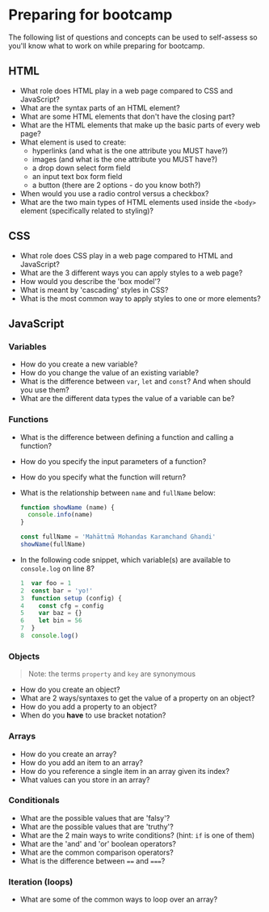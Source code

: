 # Preparing for bootcamp

The following list of questions and concepts can be used to self-assess so you'll know what to work on while preparing for bootcamp.

## HTML

* What role does HTML play in a web page compared to CSS and JavaScript?
* What are the syntax parts of an HTML element?
* What are some HTML elements that don't have the closing part?
* What are the HTML elements that make up the basic parts of every web page?
* What element is used to create:
  - hyperlinks (and what is the one attribute you MUST have?)
  - images (and what is the one attribute you MUST have?)
  - a drop down select form field
  - an input text box form field
  - a button (there are 2 options - do you know both?)
* When would you use a radio control versus a checkbox?
* What are the two main types of HTML elements used inside the `<body>` element (specifically related to styling)?

## CSS

* What role does CSS play in a web page compared to HTML and JavaScript?
* What are the 3 different ways you can apply styles to a web page?
* How would you describe the 'box model'?
* What is meant by 'cascading' styles in CSS?
* What is the most common way to apply styles to one or more elements?

## JavaScript

### Variables

* How do you create a new variable?
* How do you change the value of an existing variable?
* What is the difference between `var`, `let` and `const`? And when should you use them?
* What are the different data types the value of a variable can be?

### Functions

* What is the difference between defining a function and calling a function?
* How do you specify the input parameters of a function?
* How do you specify what the function will return?
* What is the relationship between `name` and `fullName` below:

  ```js
  function showName (name) {
    console.info(name)
  }

  const fullName = 'Mahāttmā Mohandas Karamchand Ghandi'
  showName(fullName)
  ```
* In the following code snippet, which variable(s) are available to `console.log` on line 8?

  ```js
  1  var foo = 1
  2  const bar = 'yo!'
  3  function setup (config) {
  4    const cfg = config
  5    var baz = {}
  6    let bin = 56
  7  }
  8  console.log()
  ```

### Objects

> Note: the terms `property` and `key` are synonymous

* How do you create an object?
* What are 2 ways/syntaxes to get the value of a property on an object?
* How do you add a property to an object?
* When do you **have** to use bracket notation?

### Arrays

* How do you create an array?
* How do you add an item to an array?
* How do you reference a single item in an array given its index?
* What values can you store in an array?

### Conditionals

* What are the possible values that are 'falsy'?
* What are the possible values that are 'truthy'?
* What are the 2 main ways to write conditions? (hint: `if` is one of them)
* What are the 'and' and 'or' boolean operators?
* What are the common comparison operators?
* What is the difference between `==` and `===`?

### Iteration (loops)

* What are some of the common ways to loop over an array?

